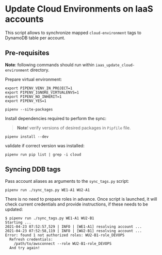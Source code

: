 # Update Cloud Environments on IaaS accounts

This script allows to synchronize mapped `cloud-environment` tags to DynamoDB table per account.

## Pre-requisites

**Note**: following commands should run within `iaas_update_cloud-environment` directory.

Prepare virtual environment:

```shell
export PIPENV_VENV_IN_PROJECT=1
export PIPENV_IGNORE_VIRTUALENVS=1
export PIPENV_NO_INHERIT=1
export PIPENV_YES=1

pipenv --site-packages
```

Install dependencies required to perform the sync:

> **Note**! verify versions of desired packages in `Pipfile` file.

```shell
pipenv install --dev
```

validate if correct version was installed:

```shell
pipenv run pip list | grep -i cloud
```

## Syncing DDB tags

Pass account aliases as arguments to the `sync_tags.py` script:

```shell
pipenv run ./sync_tags.py WE1-A1 WU2-A1
```

There is no need to prepare roles in advance. Once script is launched, it will check current credentials and provide instructions, if these needs to be updated:

```shell
$ pipenv run ./sync_tags.py WE1-A1 WU2-B1
Starting ...
2021-04-23 07:52:57,529 | INFO | [WE1-A1] resolving account ...
2021-04-23 07:52:58,119 | INFO | [WU2-B1] resolving account ...
Error: found 1 not authorized roles: WU2-B1-role_DEVOPS
  Refresh credentials:
    /path/to/awsconnect --role WU2-B1-role_DEVOPS
  And try again!
```
